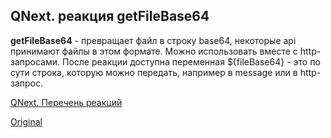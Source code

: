 ## QNext. реакция getFileBase64

**getFileBase64** - превращает файл в строку base64, некоторые api принимают файлы в этом формате. Можно использовать вместе с http-запросами. После реакции доступна переменная ${fileBase64} - это по сути строка, которую можно передать, например в message или в http-запрос.



[QNext. Перечень реакций](/docs-test/_export/reactions)
  
[Original](https://telegra.ph/QNext-admin-reaction-getFileBase64-05-09)